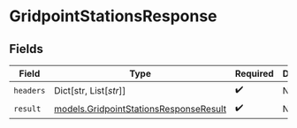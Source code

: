 # GridpointStationsResponse


## Fields

| Field                                                                                  | Type                                                                                   | Required                                                                               | Description                                                                            |
| -------------------------------------------------------------------------------------- | -------------------------------------------------------------------------------------- | -------------------------------------------------------------------------------------- | -------------------------------------------------------------------------------------- |
| `headers`                                                                              | Dict[str, List[*str*]]                                                                 | :heavy_check_mark:                                                                     | N/A                                                                                    |
| `result`                                                                               | [models.GridpointStationsResponseResult](../models/gridpointstationsresponseresult.md) | :heavy_check_mark:                                                                     | N/A                                                                                    |